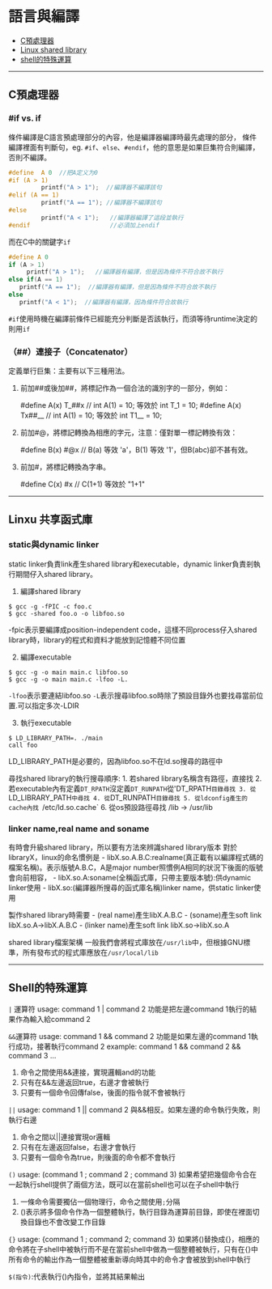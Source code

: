 # 語言與編譯

+ [C預處理器](#precompiler)
+ [Linux shared library](#slib)
+ [shell的特殊運算](#operator)


-----

<h2 id="precompiler">C預處理器</h2>

### #if vs. if
條件編譯是C語言預處理部分的內容，他是編譯器編譯時最先處理的部分，
條件編譯裡面有判斷句，eg. `#if`、`else`、`#endif`，他的意思是如果巨集符合則編譯，否則不編譯。

```C
#define  A 0  //把A定义为0
#if (A > 1)
         printf("A > 1");  //編譯器不編譯該句
#elif (A == 1)
         printf("A == 1"); //編譯器不編譯該句
#else
         printf("A < 1");   //編譯器編譯了這段並執行
#endif						//必須加上endif
```
而在C中的關鍵字`if`
```C
#define A 0
if (A > 1)
     printf("A > 1");   //編譯器有編譯，但是因為條件不符合故不執行
else if(A == 1)
   printf("A == 1");  //編譯器有編譯，但是因為條件不符合故不執行
else
   printf("A < 1");  //編譯器有編譯，因為條件符合故執行
```
`#if`使用時機在編譯前條件已經能充分判斷是否該執行，而須等待runtime決定的則用`if`


### （##）連接子（Concatenator）
定義單行巨集：主要有以下三種用法。

1. 前加##或後加##，將標記作為一個合法的識別字的一部分，例如：

   #define A(x) T_##x // int A(1) = 10; 等效於 int T_1 = 10;
   #define A(x) Tx##__ // int A(1) = 10; 等效於 int T1__ = 10;

2. 前加#@，將標記轉換為相應的字元，注意：僅對單一標記轉換有效：

   #define B(x) #@x // B(a) 等效 'a'，B(1) 等效 '1'，但B(abc)卻不甚有效。

3. 前加#，將標記轉換為字串。

   #define C(x) #x  // C(1+1) 等效於 "1+1"
   
---------

<h2 id="slib">Linxu 共享函式庫</h2>

### static與dynamic linker

static linker負責link產生shared library和executable，dynamic linker負責剎執行期間仔入shared library。

1. 編譯shared library
```
$ gcc -g -fPIC -c foo.c
$ gcc -shared foo.o -o libfoo.so
```
-fpic表示要編譯成position-independent code，這樣不同process仔入shared library時，library的程式和資料才能放到記憶體不同位置

2. 編譯executable
```
$ gcc -g -o main main.c libfoo.so
$ gcc -g -o main main.c -lfoo -L.
```
`-lfoo`表示要連結libfoo.so
`-L`表示搜尋libfoo.so時除了預設目錄外也要找尋當前位置.可以指定多次-LDIR

3. 執行executable
```
$ LD_LIBRARY_PATH=. ./main
call foo
```
LD_LIBRARY_PATH是必要的，因為libfoo.so不在ld.so搜尋的路徑中

尋找shared library的執行搜尋順序:
	1. 若shared library名稱含有路徑，直接找
	2. 若executable內有定義`DT_RPATH`沒定義`DT_RUNPATH`從'DT_RPATH`目錄尋找
	3. 從`LD_LIBRARY_PATH`中尋找
	4. 從`DT_RUNPATH`目錄尋找
	5. 從ldconfig產生的cache內找 `/etc/ld.so.cache`
	6. 從os預設路徑尋找 /lib -> /usr/lib


### linker name,real name and soname
有時會升級shared library，所以要有方法來辨識shared library版本
對於libraryX，linux的命名慣例是
	- libX.so.A.B.C:realname(真正載有以編譯程式碼的檔案名稱)。表示版號A.B.C，A是major number照慣例A相同的狀況下後面的版號會向前相容，
	- libX.so.A:soname(全稱函式庫，只帶主要版本號):供dynamic linker使用
	- libX.so:(編譯器所搜尋的函式庫名稱)linker name，供static linker使用

製作shared library時需要
	- (real name)產生libX.A.B.C
	- (soname)產生soft link libX.so.A->libX.A.B.C
	- (linker name)產生soft link libX.so->libX.so.A

shared library檔案架構
一般我們會將程式庫放在`/usr/lib`中，但根據GNU標準，所有發布式的程式庫應放在`/usr/local/lib`

---

<h2 id="operator">Shell的特殊運算</h2>

`|` 運算符
usage:
	command 1 | command 2
功能是把左邊command 1執行的結果作為輸入給command 2
	

`&&`運算符
usage:
	command 1 && command 2
功能是如果左邊的command 1執行成功，接著執行command 2
example:
	command 1 && command 2 && command 3 ...

1. 命令之間使用&&連接，實現邏輯and的功能
2. 只有在&&左邊返回true，右邊才會被執行
3. 只要有一個命令回傳false，後面的指令就不會被執行

`||`
usage:
	command 1 || command 2
與&&相反。如果左邊的命令執行失敗，則執行右邊
1. 命令之間以||連接實現or邏輯
2. 只有在左邊返回false，右邊才會執行
3. 只要有一個命令為true，則後面的命令都不會執行


`()`
usage:
	(command 1 ; command 2 ; command 3)
如果希望把幾個命令合在一起執行shell提供了兩個方法，既可以在當前shell也可以在子shell中執行
1. 一條命令需要獨佔一個物理行，命令之間使用`;`分隔
2. ()表示將多個命令作為一個整體執行，執行目錄為運算前目錄，即使在裡面切換目錄也不會改變工作目錄

`{}`
usage:
	{command 1 ; command 2; command 3}
如果將()替換成{}，相應的命令將在子shell中被執行而不是在當前shell中做為一個整體被執行，只有在{}中所有命令的輸出作為一個整體被重新導向時其中的命令才會被放到shell中執行
	
	
`$(指令)`:代表執行()內指令，並將其結果輸出
